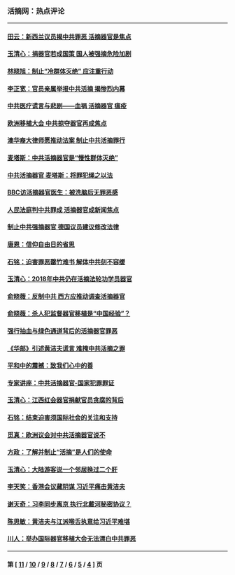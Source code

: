 ### 活摘网：热点评论
---
#### [田云：新西兰议员揭中共罪恶 活摘器官是焦点](../../pages/nf5879/n13070629.md?08030430) 
#### [玉清心：捐器官若成国策 国人被强摘危险加剧](../../pages/nf5879/n12802713.md?08030430) 
#### [林晓旭：制止“冷群体灭绝” 应注重行动](../../pages/nf5879/n12779736.md?08030430) 
#### [李正宽：官员亲属举报中共活摘 揭惨烈内幕](../../pages/nf5879/n12684490.md?08030430) 
#### [中共医疗谎言与悲剧——血祸 活摘器官 瘟疫](../../pages/nf5879/n12372103.md?08030430) 
#### [欧洲移植大会 中共掠夺器官再成焦点](../../pages/nf5879/n11538883.md?08030430) 
#### [澳华裔大律师愿推动法案 制止中共活摘罪行](../../pages/nf5879/n11377039.md?08030430) 
#### [麦塔斯：中共活摘器官是“慢性群体灭绝”](../../pages/nf5879/n11350529.md?08030430) 
#### [中共活摘器官 麦塔斯：将罪犯绳之以法](../../pages/nf5879/n11347973.md?08030430) 
#### [BBC访活摘器官医生：被洗脑后无罪恶感](../../pages/nf5879/n11335935.md?08030430) 
#### [人民法庭判中共罪成 活摘器官成新闻焦点](../../pages/nf5879/n11331578.md?08030430) 
#### [制止中共强摘器官 德国议员建议修改法律](../../pages/nf5879/n11249451.md?08030430) 
#### [唐恩：信仰自由日的省思](../../pages/nf5879/n11003525.md?08030430) 
#### [石铭：迫害罪恶罄竹难书  解体中共刻不容缓](../../pages/nf5879/n10942855.md?08030430) 
#### [玉清心：2018年中共仍在活摘法轮功学员器官](../../pages/nf5879/n10914646.md?08030430) 
#### [俞晓薇：反制中共 西方应推动调查活摘器官](../../pages/nf5879/n10794671.md?08030430) 
#### [俞晓薇：杀人犯监督器官移植是“中国经验”？](../../pages/nf5879/n10466427.md?08030430) 
#### [强行抽血与绿色通道背后的活摘器官罪恶](../../pages/nf5879/n10004708.md?08030430) 
#### [《华邮》引述黄洁夫谎言 难掩中共活摘之罪](../../pages/nf5879/n9642309.md?08030430) 
#### [平和中的震撼：致我们心中的善](../../pages/nf5879/n9021123.md?08030430) 
#### [专家讲座：中共活摘器官-国家犯罪罪证](../../pages/nf5879/n8828153.md?08030430) 
#### [玉清心：江西红会器官捐献官员贪腐的背后](../../pages/nf5879/n8522122.md?08030430) 
#### [石铭：结束迫害须国际社会的关注和支持](../../pages/nf5879/n8443497.md?08030430) 
#### [觅真：欧洲议会对中共活摘器官说不](../../pages/nf5879/n8337486.md?08030430) 
#### [方政：了解并制止“活摘”是人们的使命](../../pages/nf5879/n8329214.md?08030430) 
#### [玉清心：大陆游客说一个邻居换过二个肝](../../pages/nf5879/n8291404.md?08030430) 
#### [李天笑：香港会议藏阴谋 习近平痛击黄洁夫](../../pages/nf5879/n8241459.md?08030430) 
#### [谢天奇：习李同步离京 执行北戴河秘密协议？](../../pages/nf5879/n8230418.md?08030430) 
#### [陈思敏：黄洁夫与江派喉舌执意给习近平难堪](../../pages/nf5879/n8222166.md?08030430) 
#### [川人：举办国际器官移植大会无法漂白中共罪恶](../../pages/nf5879/n8221121.md?08030430) 

---
#### 第 [ [11](./11.md?08030430) / [10](./10.md?08030430) / [9](./9.md?08030430) / [8](./8.md?08030430) / [7](./7.md?08030430) / [6](./6.md?08030430) / [5](./5.md?08030430) / [4](./4.md?08030430) ] 页
